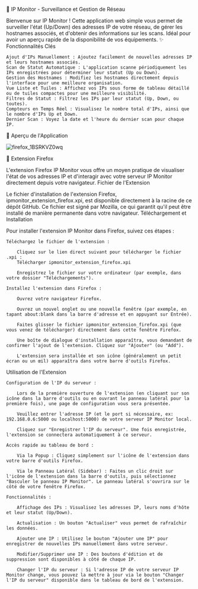 🚀 IP Monitor - Surveillance et Gestion de Réseau

Bienvenue sur IP Monitor ! Cette application web simple vous permet de surveiller l'état (Up/Down) des adresses IP de votre réseau, de gérer les hostnames associés, et d'obtenir des informations sur les scans. Idéal pour avoir un aperçu rapide de la disponibilité de vos équipements.
✨ Fonctionnalités Clés

    Ajout d'IPs Manuellement : Ajoutez facilement de nouvelles adresses IP et leurs hostnames associés.
    Scan de Statut Automatique : L'application scanne périodiquement les IPs enregistrées pour déterminer leur statut (Up ou Down).
    Gestion des Hostnames : Modifiez les hostnames directement depuis l'interface pour une meilleure organisation.
    Vue Liste et Tuiles : Affichez vos IPs sous forme de tableau détaillé ou de tuiles compactes pour une meilleure visibilité.
    Filtres de Statut : Filtrez les IPs par leur statut (Up, Down, ou toutes).
    Compteurs en Temps Réel : Visualisez le nombre total d'IPs, ainsi que le nombre d'IPs Up et Down.
    Dernier Scan : Voyez la date et l'heure du dernier scan pour chaque IP.

📸 Aperçu de l'Application


![firefox_1BSRKVZ0wq](https://github.com/user-attachments/assets/cb88d09c-efd8-4e2d-9d21-f6073250f1f8)

🦊 Extension Firefox

L'extension Firefox IP Monitor vous offre un moyen pratique de visualiser l'état de vos adresses IP et d'interagir avec votre serveur IP Monitor directement depuis votre navigateur.
Fichier de l'Extension

Le fichier d'installation de l'extension Firefox, ipmonitor_extension_firefox.xpi, est disponible directement à la racine de ce dépôt GitHub. Ce fichier est signé par Mozilla, ce qui garantit qu'il peut être installé de manière permanente dans votre navigateur.
Téléchargement et Installation

Pour installer l'extension IP Monitor dans Firefox, suivez ces étapes :

    Téléchargez le fichier de l'extension :

        Cliquez sur le lien direct suivant pour télécharger le fichier .xpi :
        Télécharger ipmonitor_extension_firefox.xpi

        Enregistrez le fichier sur votre ordinateur (par exemple, dans votre dossier "Téléchargements").

    Installez l'extension dans Firefox :

        Ouvrez votre navigateur Firefox.

        Ouvrez un nouvel onglet ou une nouvelle fenêtre (par exemple, en tapant about:blank dans la barre d'adresse et en appuyant sur Entrée).

        Faites glisser le fichier ipmonitor_extension_firefox.xpi (que vous venez de télécharger) directement dans cette fenêtre Firefox.

        Une boîte de dialogue d'installation apparaîtra, vous demandant de confirmer l'ajout de l'extension. Cliquez sur "Ajouter" (ou "Add").

        L'extension sera installée et son icône (généralement un petit écran ou un œil) apparaîtra dans votre barre d'outils Firefox.

Utilisation de l'Extension

    Configuration de l'IP du serveur :

        Lors de la première ouverture de l'extension (en cliquant sur son icône dans la barre d'outils ou en ouvrant le panneau latéral pour la première fois), une page de configuration vous sera présentée.

        Veuillez entrer l'adresse IP (et le port si nécessaire, ex: 192.168.0.6:5000 ou localhost:5000) de votre serveur IP Monitor local.

        Cliquez sur "Enregistrer l'IP du serveur". Une fois enregistrée, l'extension se connectera automatiquement à ce serveur.

    Accès rapide au tableau de bord :

        Via la Popup : Cliquez simplement sur l'icône de l'extension dans votre barre d'outils Firefox.

        Via le Panneau Latéral (Sidebar) : Faites un clic droit sur l'icône de l'extension dans la barre d'outils, puis sélectionnez "Basculer le panneau IP Monitor". Le panneau latéral s'ouvrira sur le côté de votre fenêtre Firefox.

    Fonctionnalités :

        Affichage des IPs : Visualisez les adresses IP, leurs noms d'hôte et leur statut (Up/Down).

        Actualisation : Un bouton "Actualiser" vous permet de rafraîchir les données.

        Ajouter une IP : Utilisez le bouton "Ajouter une IP" pour enregistrer de nouvelles IPs manuellement dans votre serveur.

        Modifier/Supprimer une IP : Des boutons d'édition et de suppression sont disponibles à côté de chaque IP.

        Changer l'IP du serveur : Si l'adresse IP de votre serveur IP Monitor change, vous pouvez la mettre à jour via le bouton "Changer l'IP du serveur" disponible dans le tableau de bord de l'extension.
